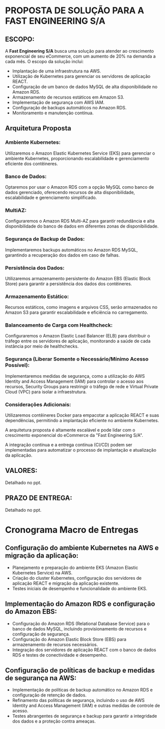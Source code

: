 # PROPOSTA DE SOLUÇÃO PARA A FAST ENGINEERING S/A

## ESCOPO:
A **Fast Engineering S/A** busca uma solução para atender ao crescimento exponencial de seu eCommerce, com um aumento de 20% na demanda a cada mês. O escopo da solução inclui:

- Implantação de uma infraestrutura na AWS.
- Utilização de Kubernetes para gerenciar os servidores de aplicação REACT.
- Configuração de um banco de dados MySQL de alta disponibilidade no Amazon RDS.
- Armazenamento de recursos estáticos em Amazon S3.
- Implementação de segurança com AWS IAM.
- Configuração de backups automáticos no Amazon RDS.
- Monitoramento e manutenção contínua.

## Arquitetura Proposta

### Ambiente Kubernetes:

Utilizaremos o Amazon Elastic Kubernetes Service (EKS) para gerenciar o ambiente Kubernetes, proporcionando escalabilidade e gerenciamento eficiente dos contêineres.

### Banco de Dados:

Optaremos por usar o Amazon RDS com a opção MySQL como banco de dados gerenciado, oferecendo recursos de alta disponibilidade, escalabilidade e gerenciamento simplificado.

### MultiAZ:

Configuraremos o Amazon RDS Multi-AZ para garantir redundância e alta disponibilidade do banco de dados em diferentes zonas de disponibilidade.

### Segurança de Backup de Dados:

Implementaremos backups automáticos no Amazon RDS MySQL, garantindo a recuperação dos dados em caso de falhas.

### Persistência dos Dados:

Utilizaremos armazenamento persistente do Amazon EBS (Elastic Block Store) para garantir a persistência dos dados dos contêineres.

### Armazenamento Estático:

Recursos estáticos, como imagens e arquivos CSS, serão armazenados no Amazon S3 para garantir escalabilidade e eficiência no carregamento.

### Balanceamento de Carga com Healthcheck:

Configuraremos o Amazon Elastic Load Balancer (ELB) para distribuir o tráfego entre os servidores de aplicação, monitorando a saúde de cada instância por meio de healthchecks.

### Segurança (Liberar Somente o Necessário/Mínimo Acesso Possível):

Implementaremos medidas de segurança, como a utilização do AWS Identity and Access Management (IAM) para controlar o acesso aos recursos, Security Groups para restringir o tráfego de rede e Virtual Private Cloud (VPC) para isolar a infraestrutura.

### Considerações Adicionais:

Utilizaremos contêineres Docker para empacotar a aplicação REACT e suas dependências, permitindo a implantação eficiente no ambiente Kubernetes.

A arquitetura proposta é altamente escalável e pode lidar com o crescimento exponencial do eCommerce da "Fast Engineering S/A".

A integração contínua e a entrega contínua (CI/CD) podem ser implementadas para automatizar o processo de implantação e atualização da aplicação.


## VALORES:
Detalhado no ppt.

## PRAZO DE ENTREGA:
Detalhado no ppt.

# Cronograma Macro de Entregas

## Configuração do ambiente Kubernetes na AWS e migração da aplicação:

- Planejamento e preparação do ambiente EKS (Amazon Elastic Kubernetes Service) na AWS.
- Criação do cluster Kubernetes, configuração dos servidores de aplicação REACT e migração da aplicação existente.
- Testes iniciais de desempenho e funcionalidade do ambiente EKS.

## Implementação do Amazon RDS e configuração do Amazon EBS:

- Configuração do Amazon RDS (Relational Database Service) para o banco de dados MySQL, incluindo provisionamento de recursos e configuração de segurança.
- Configuração do Amazon Elastic Block Store (EBS) para armazenamento de recursos necessários.
- Integração dos servidores de aplicação REACT com o banco de dados RDS e testes de conectividade e desempenho.

## Configuração de políticas de backup e medidas de segurança na AWS:

- Implementação de políticas de backup automático no Amazon RDS e configuração de retenção de dados.
- Refinamento das políticas de segurança, incluindo o uso de AWS Identity and Access Management (IAM) e outras medidas de controle de acesso.
- Testes abrangentes de segurança e backup para garantir a integridade dos dados e a proteção contra ameaças.
